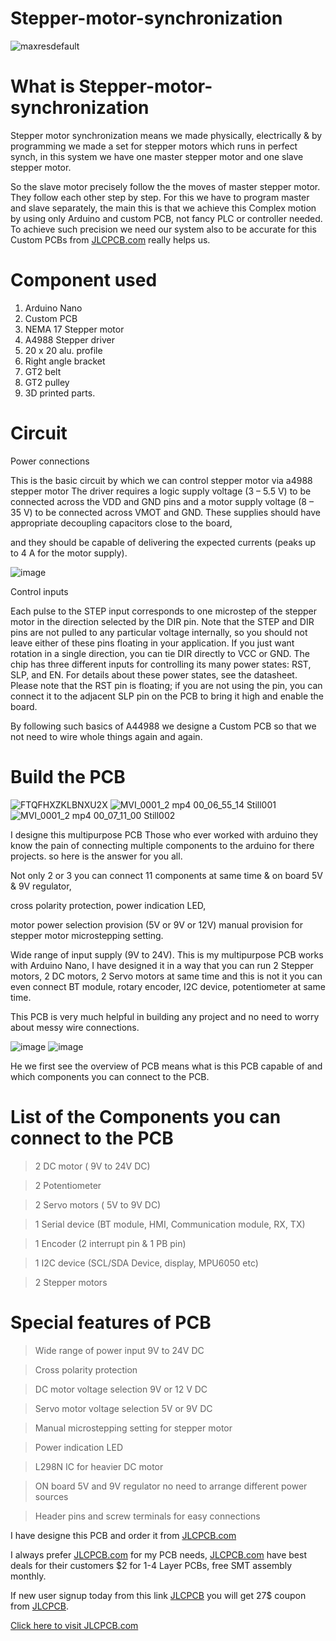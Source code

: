 # Stepper-motor-synchronization
![maxresdefault](https://user-images.githubusercontent.com/19898602/161409403-f4f57185-7c35-46cd-97f1-1c4af16dfbb6.jpg)

# What is Stepper-motor-synchronization

Stepper motor synchronization means we made physically, electrically & by programming we made a set for stepper motors which runs in perfect synch, in this system we have one master stepper motor and one slave stepper motor.

So the slave motor precisely follow the the moves of master stepper motor.
They follow each other step by step. 
For this we have to program master and slave separately, the main this is that we achieve this
Complex motion by using only Arduino and custom PCB, not fancy PLC or controller needed.
To achieve such precision we need our system also to be accurate for this Custom PCBs from [JLCPCB.com](https://jlcpcb.com/IAT) really helps us.


# Component used

1. Arduino Nano
2. Custom PCB
3. NEMA 17 Stepper motor
4. A4988 Stepper driver
5. 20 x 20 alu. profile
6. Right angle bracket
7. GT2 belt
8. GT2 pulley
9. 3D printed parts.


# Circuit


Power connections

This is the basic circuit by which we can control stepper motor via a4988 stepper motor 
The driver requires a logic supply voltage (3 – 5.5 V) to be connected across the VDD and GND pins and a motor supply voltage (8 – 35 V) to be connected across VMOT and GND. These supplies should have appropriate decoupling capacitors close to the board, 

and they should be capable of delivering the expected currents (peaks up to 4 A for the motor supply).

![image](https://user-images.githubusercontent.com/19898602/161410272-54bd0224-675e-4196-9b0b-aa79163c42c5.png)


Control inputs

Each pulse to the STEP input corresponds to one microstep of the stepper motor in the direction selected by the DIR pin. Note that the STEP and DIR pins are not pulled to any particular voltage internally, so you should not leave either of these pins floating in your application. If you just want rotation in a single direction, you can tie DIR directly to VCC or GND. The chip has three different inputs for controlling its many power states: RST, SLP, and EN. For details about these power states, see the datasheet. Please note that the RST pin is floating; if you are not using the pin, you can connect it to the adjacent SLP pin on the PCB to bring it high and enable the board.

By following such basics of A44988 we designe a Custom PCB so that we not need to wire whole things again and again.

# Build the PCB

![FTQFHXZKLBNXU2X](https://user-images.githubusercontent.com/19898602/123725479-bd305280-d8ab-11eb-8709-c680e91e1300.jpg)
![MVI_0001_2 mp4 00_06_55_14 Still001](https://user-images.githubusercontent.com/19898602/123725534-d5a06d00-d8ab-11eb-9645-d2a05880e79a.jpg)
![MVI_0001_2 mp4 00_07_11_00 Still002](https://user-images.githubusercontent.com/19898602/123725542-d933f400-d8ab-11eb-9a7f-d88351d6a952.jpg)

I designe this multipurpose PCB Those who ever worked with arduino they know the pain of connecting multiple components to the arduino for there projects. so here is the answer for you all.

Not only 2 or 3 you can connect 11 components at same time & on board 5V & 9V regulator,

cross polarity protection, power indication LED,

motor power selection provision (5V or 9V or 12V) manual provision for stepper motor microstepping setting.

Wide range of input supply (9V to 24V). This is my multipurpose PCB works with Arduino Nano, I have designed it in a way that you can run 2 Stepper motors, 2 DC motors, 2 Servo motors at same time and this is not it you can even connect BT module, rotary encoder, I2C device, potentiometer at same time.

This PCB is very much helpful in building any project and no need to worry about messy wire connections.

![image](https://user-images.githubusercontent.com/19898602/123725769-50698800-d8ac-11eb-83b0-fbdab6a23ec1.png)
![image](https://user-images.githubusercontent.com/19898602/123725784-5a8b8680-d8ac-11eb-9a51-bb9042d974ec.png)


He we first see the overview of PCB means what is this PCB capable of and which components you can connect to the PCB.

# List of the Components you can connect to the PCB

> 2 DC motor ( 9V to 24V DC)

> 2 Potentiometer

> 2 Servo motors ( 5V to 9V DC)

> 1 Serial device (BT module, HMI, Communication module, RX, TX)

> 1 Encoder (2 interrupt pin & 1 PB pin)

> 1 I2C device (SCL/SDA Device, display, MPU6050 etc)

> 2 Stepper motors


# Special features of PCB

> Wide range of power input 9V to 24V DC

> Cross polarity protection

> DC motor voltage selection 9V or 12 V DC

> Servo motor voltage selection 5V or 9V DC

> Manual microstepping setting for stepper motor

> Power indication LED

> L298N IC for heavier DC motor

> ON board 5V and 9V regulator no need to arrange different power sources

> Header pins and screw terminals for easy connections




I have designe this PCB and order it from [JLCPCB.com](https://jlcpcb.com/IAT)

I always prefer [JLCPCB.com](https://jlcpcb.com/IAT) for my PCB needs, [JLCPCB.com](https://jlcpcb.com/IAT) have best deals for their customers
$2 for 1-4 Layer PCBs, free SMT assembly monthly.


If new user signup today from this link [JLCPCB](https://jlcpcb.com/IAT ) you will get 27$ coupon from [JLCPCB](https://jlcpcb.com/IAT ).


[Click here to visit JLCPCB.com](https://jlcpcb.com/IAT)





